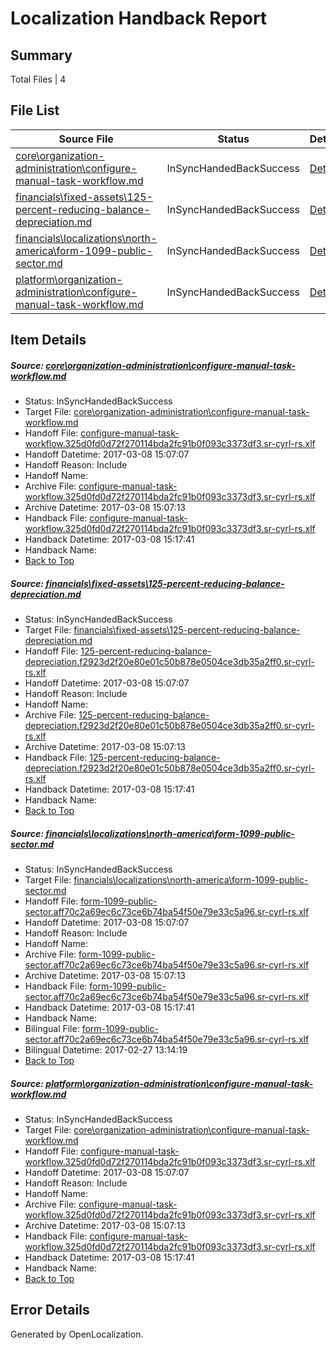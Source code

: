 # <a name='report-top'></a> Localization Handback Report

## Summary
 Total Files | 4

## File List
 Source File | Status | Details 
 ----------- | ------ | ------- 
 [core\organization-administration\configure-manual-task-workflow.md](https://github.com/OpenLocalizationTestOrg/AX-Docs-Sandbox/blob/b97d17ceabfd25c52c5f0c1e96a123bae6941c5a/core/organization-administration/configure-manual-task-workflow.md) | InSyncHandedBackSuccess | [Details](#00ee9ea3dcfbe3d7be326ec02f7445760981f9bc109)
 [financials\fixed-assets\125-percent-reducing-balance-depreciation.md](https://github.com/OpenLocalizationTestOrg/AX-Docs-Sandbox/blob/b97d17ceabfd25c52c5f0c1e96a123bae6941c5a/financials/fixed-assets/125-percent-reducing-balance-depreciation.md) | InSyncHandedBackSuccess | [Details](#c7517f60469506190ab8038b22e5ec2879bad9c52688)
 [financials\localizations\north-america\form-1099-public-sector.md](https://github.com/OpenLocalizationTestOrg/AX-Docs-Sandbox/blob/b97d17ceabfd25c52c5f0c1e96a123bae6941c5a/financials/localizations/north-america/form-1099-public-sector.md) | InSyncHandedBackSuccess | [Details](#cec277da8e8a50f135f8b0a031ae88c6e6c3f7aa2948)
 [platform\organization-administration\configure-manual-task-workflow.md](https://github.com/OpenLocalizationTestOrg/AX-Docs-Sandbox/blob/14cac983e4afb29dc10e7b563801985a6eea97ed/platform/organization-administration/configure-manual-task-workflow.md) | InSyncHandedBackSuccess | [Details](#00ee9ea3dcfbe3d7be326ec02f7445760981f9bc5000)

## Item Details
##### <a name='00ee9ea3dcfbe3d7be326ec02f7445760981f9bc109'></a> Source: [core\organization-administration\configure-manual-task-workflow.md](https://github.com/OpenLocalizationTestOrg/AX-Docs-Sandbox/blob/b97d17ceabfd25c52c5f0c1e96a123bae6941c5a/core/organization-administration/configure-manual-task-workflow.md)
* Status: InSyncHandedBackSuccess
* Target File: [core\organization-administration\configure-manual-task-workflow.md](https://github.com/OpenLocalizationTestOrg/AX-Docs-Sandbox.sr-cyrl-rs/blob/f61cce0dd0b5295942b8c7b46d65b6fb9b5369ad/core/organization-administration/configure-manual-task-workflow.md)
* Handoff File: [configure-manual-task-workflow.325d0fd0d72f270114bda2fc91b0f093c3373df3.sr-cyrl-rs.xlf](https://github.com/OpenLocalizationTestOrg/AX-Docs-Sandbox.handoff/blob/1744de8571a50fd283d01ca53bcb96d96066df32/ol-handoff/OpenLocalizationTestOrg/AX-Docs-Sandbox.sr-cyrl-rs/master/basic/configure-manual-task-workflow.325d0fd0d72f270114bda2fc91b0f093c3373df3.sr-cyrl-rs.xlf)
* Handoff Datetime: 2017-03-08 15:07:07
* Handoff Reason: Include
* Handoff Name: 
* Archive File: [configure-manual-task-workflow.325d0fd0d72f270114bda2fc91b0f093c3373df3.sr-cyrl-rs.xlf](https://github.com/OpenLocalizationTestOrg/AX-Docs-Sandbox.handoff/blob/43d1edaeb7e74aceceddb41b0f30dfdf50a25cb5/ol-archive/OpenLocalizationTestOrg/AX-Docs-Sandbox.sr-cyrl-rs/master/basic/configure-manual-task-workflow.325d0fd0d72f270114bda2fc91b0f093c3373df3.sr-cyrl-rs.xlf)
* Archive Datetime: 2017-03-08 15:07:13
* Handback File: [configure-manual-task-workflow.325d0fd0d72f270114bda2fc91b0f093c3373df3.sr-cyrl-rs.xlf](https://github.com/OpenLocalizationTestOrg/AX-Docs-Sandbox.handback/blob/001a685db8908f9f35081961dc53c9e24b7b7a44/ol-handback/OpenLocalizationTestOrg/AX-Docs-Sandbox.sr-cyrl-rs/master/basic/configure-manual-task-workflow.325d0fd0d72f270114bda2fc91b0f093c3373df3.sr-cyrl-rs.xlf)
* Handback Datetime: 2017-03-08 15:17:41
* Handback Name: 
* [Back to Top](#report-top)

##### <a name='c7517f60469506190ab8038b22e5ec2879bad9c52688'></a> Source: [financials\fixed-assets\125-percent-reducing-balance-depreciation.md](https://github.com/OpenLocalizationTestOrg/AX-Docs-Sandbox/blob/b97d17ceabfd25c52c5f0c1e96a123bae6941c5a/financials/fixed-assets/125-percent-reducing-balance-depreciation.md)
* Status: InSyncHandedBackSuccess
* Target File: [financials\fixed-assets\125-percent-reducing-balance-depreciation.md](https://github.com/OpenLocalizationTestOrg/AX-Docs-Sandbox.sr-cyrl-rs/blob/f61cce0dd0b5295942b8c7b46d65b6fb9b5369ad/financials/fixed-assets/125-percent-reducing-balance-depreciation.md)
* Handoff File: [125-percent-reducing-balance-depreciation.f2923d2f20e80e01c50b878e0504ce3db35a2ff0.sr-cyrl-rs.xlf](https://github.com/OpenLocalizationTestOrg/AX-Docs-Sandbox.handoff/blob/1744de8571a50fd283d01ca53bcb96d96066df32/ol-handoff/OpenLocalizationTestOrg/AX-Docs-Sandbox.sr-cyrl-rs/master/basic/125-percent-reducing-balance-depreciation.f2923d2f20e80e01c50b878e0504ce3db35a2ff0.sr-cyrl-rs.xlf)
* Handoff Datetime: 2017-03-08 15:07:07
* Handoff Reason: Include
* Handoff Name: 
* Archive File: [125-percent-reducing-balance-depreciation.f2923d2f20e80e01c50b878e0504ce3db35a2ff0.sr-cyrl-rs.xlf](https://github.com/OpenLocalizationTestOrg/AX-Docs-Sandbox.handoff/blob/43d1edaeb7e74aceceddb41b0f30dfdf50a25cb5/ol-archive/OpenLocalizationTestOrg/AX-Docs-Sandbox.sr-cyrl-rs/master/basic/125-percent-reducing-balance-depreciation.f2923d2f20e80e01c50b878e0504ce3db35a2ff0.sr-cyrl-rs.xlf)
* Archive Datetime: 2017-03-08 15:07:13
* Handback File: [125-percent-reducing-balance-depreciation.f2923d2f20e80e01c50b878e0504ce3db35a2ff0.sr-cyrl-rs.xlf](https://github.com/OpenLocalizationTestOrg/AX-Docs-Sandbox.handback/blob/001a685db8908f9f35081961dc53c9e24b7b7a44/ol-handback/OpenLocalizationTestOrg/AX-Docs-Sandbox.sr-cyrl-rs/master/basic/125-percent-reducing-balance-depreciation.f2923d2f20e80e01c50b878e0504ce3db35a2ff0.sr-cyrl-rs.xlf)
* Handback Datetime: 2017-03-08 15:17:41
* Handback Name: 
* [Back to Top](#report-top)

##### <a name='cec277da8e8a50f135f8b0a031ae88c6e6c3f7aa2948'></a> Source: [financials\localizations\north-america\form-1099-public-sector.md](https://github.com/OpenLocalizationTestOrg/AX-Docs-Sandbox/blob/b97d17ceabfd25c52c5f0c1e96a123bae6941c5a/financials/localizations/north-america/form-1099-public-sector.md)
* Status: InSyncHandedBackSuccess
* Target File: [financials\localizations\north-america\form-1099-public-sector.md](https://github.com/OpenLocalizationTestOrg/AX-Docs-Sandbox.sr-cyrl-rs/blob/f61cce0dd0b5295942b8c7b46d65b6fb9b5369ad/financials/localizations/north-america/form-1099-public-sector.md)
* Handoff File: [form-1099-public-sector.aff70c2a69ec6c73ce6b74ba54f50e79e33c5a96.sr-cyrl-rs.xlf](https://github.com/OpenLocalizationTestOrg/AX-Docs-Sandbox.handoff/blob/1744de8571a50fd283d01ca53bcb96d96066df32/ol-handoff/OpenLocalizationTestOrg/AX-Docs-Sandbox.sr-cyrl-rs/master/do-not-translate/form-1099-public-sector.aff70c2a69ec6c73ce6b74ba54f50e79e33c5a96.sr-cyrl-rs.xlf)
* Handoff Datetime: 2017-03-08 15:07:07
* Handoff Reason: Include
* Handoff Name: 
* Archive File: [form-1099-public-sector.aff70c2a69ec6c73ce6b74ba54f50e79e33c5a96.sr-cyrl-rs.xlf](https://github.com/OpenLocalizationTestOrg/AX-Docs-Sandbox.handoff/blob/43d1edaeb7e74aceceddb41b0f30dfdf50a25cb5/ol-archive/OpenLocalizationTestOrg/AX-Docs-Sandbox.sr-cyrl-rs/master/do-not-translate/form-1099-public-sector.aff70c2a69ec6c73ce6b74ba54f50e79e33c5a96.sr-cyrl-rs.xlf)
* Archive Datetime: 2017-03-08 15:07:13
* Handback File: [form-1099-public-sector.aff70c2a69ec6c73ce6b74ba54f50e79e33c5a96.sr-cyrl-rs.xlf](https://github.com/OpenLocalizationTestOrg/AX-Docs-Sandbox.handback/blob/001a685db8908f9f35081961dc53c9e24b7b7a44/ol-handback/OpenLocalizationTestOrg/AX-Docs-Sandbox.sr-cyrl-rs/master/do-not-translate/form-1099-public-sector.aff70c2a69ec6c73ce6b74ba54f50e79e33c5a96.sr-cyrl-rs.xlf)
* Handback Datetime: 2017-03-08 15:17:41
* Handback Name: 
* Bilingual File: [form-1099-public-sector.aff70c2a69ec6c73ce6b74ba54f50e79e33c5a96.sr-cyrl-rs.xlf](https://github.com/OpenLocalizationTestOrg/AX-Docs-Sandbox.handback/blob/a290425b0d4defb27844ff08a7dacc2735b7fc1d/ol-handback/OpenLocalizationTestOrg/AX-Docs-Sandbox.sr-cyrl-rs/master/basic/form-1099-public-sector.aff70c2a69ec6c73ce6b74ba54f50e79e33c5a96.sr-cyrl-rs.xlf)
* Bilingual Datetime: 2017-02-27 13:14:19
* [Back to Top](#report-top)

##### <a name='00ee9ea3dcfbe3d7be326ec02f7445760981f9bc5000'></a> Source: [platform\organization-administration\configure-manual-task-workflow.md](https://github.com/OpenLocalizationTestOrg/AX-Docs-Sandbox/blob/14cac983e4afb29dc10e7b563801985a6eea97ed/platform/organization-administration/configure-manual-task-workflow.md)
* Status: InSyncHandedBackSuccess
* Target File: [core\organization-administration\configure-manual-task-workflow.md](https://github.com/OpenLocalizationTestOrg/AX-Docs-Sandbox.sr-cyrl-rs/blob/f61cce0dd0b5295942b8c7b46d65b6fb9b5369ad/core/organization-administration/configure-manual-task-workflow.md)
* Handoff File: [configure-manual-task-workflow.325d0fd0d72f270114bda2fc91b0f093c3373df3.sr-cyrl-rs.xlf](https://github.com/OpenLocalizationTestOrg/AX-Docs-Sandbox.handoff/blob/1744de8571a50fd283d01ca53bcb96d96066df32/ol-handoff/OpenLocalizationTestOrg/AX-Docs-Sandbox.sr-cyrl-rs/master/basic/configure-manual-task-workflow.325d0fd0d72f270114bda2fc91b0f093c3373df3.sr-cyrl-rs.xlf)
* Handoff Datetime: 2017-03-08 15:07:07
* Handoff Reason: Include
* Handoff Name: 
* Archive File: [configure-manual-task-workflow.325d0fd0d72f270114bda2fc91b0f093c3373df3.sr-cyrl-rs.xlf](https://github.com/OpenLocalizationTestOrg/AX-Docs-Sandbox.handoff/blob/43d1edaeb7e74aceceddb41b0f30dfdf50a25cb5/ol-archive/OpenLocalizationTestOrg/AX-Docs-Sandbox.sr-cyrl-rs/master/basic/configure-manual-task-workflow.325d0fd0d72f270114bda2fc91b0f093c3373df3.sr-cyrl-rs.xlf)
* Archive Datetime: 2017-03-08 15:07:13
* Handback File: [configure-manual-task-workflow.325d0fd0d72f270114bda2fc91b0f093c3373df3.sr-cyrl-rs.xlf](https://github.com/OpenLocalizationTestOrg/AX-Docs-Sandbox.handback/blob/001a685db8908f9f35081961dc53c9e24b7b7a44/ol-handback/OpenLocalizationTestOrg/AX-Docs-Sandbox.sr-cyrl-rs/master/basic/configure-manual-task-workflow.325d0fd0d72f270114bda2fc91b0f093c3373df3.sr-cyrl-rs.xlf)
* Handback Datetime: 2017-03-08 15:17:41
* Handback Name: 
* [Back to Top](#report-top)


## Error Details

Generated by OpenLocalization.
